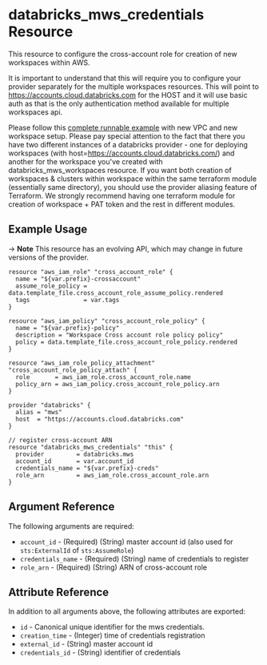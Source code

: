 # databricks_mws_credentials Resource

This resource to configure the cross-account role for creation of new workspaces within AWS.

It is important to understand that this will require you to configure your provider separately for the multiple workspaces resources. This will point to https://accounts.cloud.databricks.com for the HOST and it will use basic auth as that is the only authentication method available for multiple workspaces api. 

Please follow this [complete runnable example](https://github.com/databrickslabs/terraform-provider-databricks/blob/master/scripts/awsmt-integration/main.tf) with new VPC and new workspace setup. Please pay special attention to the fact that there you have two different instances of a databricks provider - one for deploying workspaces (with host=https://accounts.cloud.databricks.com/) and another for the workspace you've created with databricks_mws_workspaces resource. If you want both creation of workspaces & clusters within workspace within the same terraform module (essentially same directory), you should use the provider aliasing feature of Terraform. We strongly recommend having one terraform module for creation of workspace + PAT token and the rest in different modules.

## Example Usage

-> **Note** This resource has an evolving API, which may change in future versions of the provider.

```hcl
resource "aws_iam_role" "cross_account_role" {
  name = "${var.prefix}-crossaccount"
  assume_role_policy = data.template_file.cross_account_role_assume_policy.rendered
  tags               = var.tags
}

resource "aws_iam_policy" "cross_account_role_policy" {
  name = "${var.prefix}-policy"
  description = "Workspace Cross account role policy policy"
  policy = data.template_file.cross_account_role_policy.rendered
}

resource "aws_iam_role_policy_attachment" "cross_account_role_policy_attach" {
  role       = aws_iam_role.cross_account_role.name
  policy_arn = aws_iam_policy.cross_account_role_policy.arn
}

provider "databricks" {
  alias = "mws"
  host  = "https://accounts.cloud.databricks.com"
}

// register cross-account ARN
resource "databricks_mws_credentials" "this" {
  provider         = databricks.mws
  account_id       = var.account_id
  credentials_name = "${var.prefix}-creds"
  role_arn         = aws_iam_role.cross_account_role.arn
}
```

## Argument Reference

The following arguments are required:

* `account_id` - (Required) (String) master account id (also used for `sts:ExternalId` of `sts:AssumeRole`)
* `credentials_name` - (Required) (String) name of credentials to register
* `role_arn` - (Required) (String) ARN of cross-account role


## Attribute Reference

In addition to all arguments above, the following attributes are exported:

* `id` - Canonical unique identifier for the mws credentials.
* `creation_time` - (Integer) time of credentials registration
* `external_id` - (String) master account id
* `credentials_id` - (String) identifier of credentials
